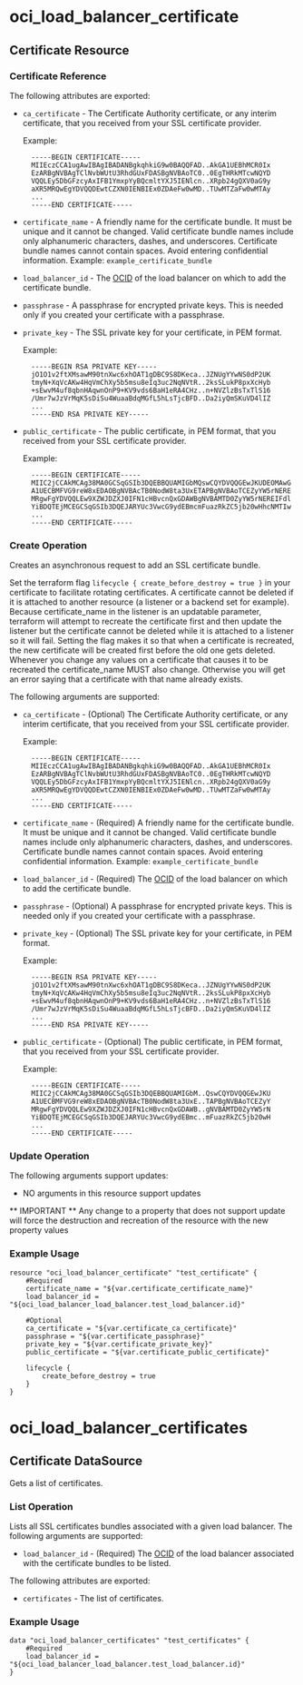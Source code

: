 # oci_load_balancer_certificate

## Certificate Resource

### Certificate Reference

The following attributes are exported:

* `ca_certificate` - The Certificate Authority certificate, or any interim certificate, that you received from your SSL certificate provider.

	Example:

	    -----BEGIN CERTIFICATE-----
	    MIIEczCCA1ugAwIBAgIBADANBgkqhkiG9w0BAQQFAD..AkGA1UEBhMCR0Ix
	    EzARBgNVBAgTClNvbWUtU3RhdGUxFDASBgNVBAoTC0..0EgTHRkMTcwNQYD
	    VQQLEy5DbGFzcyAxIFB1YmxpYyBQcmltYXJ5IENlcn..XRpb24gQXV0aG9y
	    aXR5MRQwEgYDVQQDEwtCZXN0IENBIEx0ZDAeFw0wMD..TUwMTZaFw0wMTAy
	    ...
	    -----END CERTIFICATE-----
	
* `certificate_name` - A friendly name for the certificate bundle. It must be unique and it cannot be changed. Valid certificate bundle names include only alphanumeric characters, dashes, and underscores. Certificate bundle names cannot contain spaces. Avoid entering confidential information.  Example: `example_certificate_bundle` 
* `load_balancer_id` - The [OCID](https://docs.us-phoenix-1.oraclecloud.com/Content/General/Concepts/identifiers.htm) of the load balancer on which to add the certificate bundle.
* `passphrase` - A passphrase for encrypted private keys. This is needed only if you created your certificate with a passphrase.
* `private_key` - The SSL private key for your certificate, in PEM format.

	Example:

	    -----BEGIN RSA PRIVATE KEY-----
	    jO1O1v2ftXMsawM90tnXwc6xhOAT1gDBC9S8DKeca..JZNUgYYwNS0dP2UK
	    tmyN+XqVcAKw4HqVmChXy5b5msu8eIq3uc2NqNVtR..2ksSLukP8pxXcHyb
	    +sEwvM4uf8qbnHAqwnOnP9+KV9vds6BaH1eRA4CHz..n+NVZlzBsTxTlS16
	    /Umr7wJzVrMqK5sDiSu4WuaaBdqMGfL5hLsTjcBFD..Da2iyQmSKuVD4lIZ
	    ...
	    -----END RSA PRIVATE KEY-----

* `public_certificate` - The public certificate, in PEM format, that you received from your SSL certificate provider.

	Example:

	    -----BEGIN CERTIFICATE-----
	    MIIC2jCCAkMCAg38MA0GCSqGSIb3DQEBBQUAMIGbMQswCQYDVQQGEwJKUDEOMAwG
	    A1UECBMFVG9reW8xEDAOBgNVBAcTB0NodW8ta3UxETAPBgNVBAoTCEZyYW5rNERE
	    MRgwFgYDVQQLEw9XZWJDZXJ0IFN1cHBvcnQxGDAWBgNVBAMTD0ZyYW5rNEREIFdl
	    YiBDQTEjMCEGCSqGSIb3DQEJARYUc3VwcG9ydEBmcmFuazRkZC5jb20wHhcNMTIw
	    ...
	    -----END CERTIFICATE-----
	



### Create Operation
Creates an asynchronous request to add an SSL certificate bundle.

Set the terraform flag `lifecycle { create_before_destroy = true }` in your certificate to facilitate rotating certificates. 
A certificate cannot be deleted if it is attached to another resource (a listener or a backend set for example).
Because certificate_name in the listener is an updatable parameter, terraform will attempt to recreate the certificate first and then update the listener but the certificate cannot be deleted while it is attached to a listener so it will fail.
Setting the flag makes it so that when a certificate is recreated, the new certificate will be created first before the old one gets deleted.
Whenever you change any values on a certificate that causes it to be recreated the certificate_name MUST also change. Otherwise you will get an error saying that a certificate with that name already exists.

The following arguments are supported:

* `ca_certificate` - (Optional) The Certificate Authority certificate, or any interim certificate, that you received from your SSL certificate provider.

	Example:

	    -----BEGIN CERTIFICATE-----
	    MIIEczCCA1ugAwIBAgIBADANBgkqhkiG9w0BAQQFAD..AkGA1UEBhMCR0Ix
	    EzARBgNVBAgTClNvbWUtU3RhdGUxFDASBgNVBAoTC0..0EgTHRkMTcwNQYD
	    VQQLEy5DbGFzcyAxIFB1YmxpYyBQcmltYXJ5IENlcn..XRpb24gQXV0aG9y
	    aXR5MRQwEgYDVQQDEwtCZXN0IENBIEx0ZDAeFw0wMD..TUwMTZaFw0wMTAy
	    ...
	    -----END CERTIFICATE-----
	
* `certificate_name` - (Required) A friendly name for the certificate bundle. It must be unique and it cannot be changed. Valid certificate bundle names include only alphanumeric characters, dashes, and underscores. Certificate bundle names cannot contain spaces. Avoid entering confidential information.  Example: `example_certificate_bundle` 
* `load_balancer_id` - (Required) The [OCID](https://docs.us-phoenix-1.oraclecloud.com/Content/General/Concepts/identifiers.htm) of the load balancer on which to add the certificate bundle.
* `passphrase` - (Optional) A passphrase for encrypted private keys. This is needed only if you created your certificate with a passphrase. 
* `private_key` - (Optional) The SSL private key for your certificate, in PEM format.

	Example:

	    -----BEGIN RSA PRIVATE KEY-----
	    jO1O1v2ftXMsawM90tnXwc6xhOAT1gDBC9S8DKeca..JZNUgYYwNS0dP2UK
	    tmyN+XqVcAKw4HqVmChXy5b5msu8eIq3uc2NqNVtR..2ksSLukP8pxXcHyb
	    +sEwvM4uf8qbnHAqwnOnP9+KV9vds6BaH1eRA4CHz..n+NVZlzBsTxTlS16
	    /Umr7wJzVrMqK5sDiSu4WuaaBdqMGfL5hLsTjcBFD..Da2iyQmSKuVD4lIZ
	    ...
	    -----END RSA PRIVATE KEY-----
	
* `public_certificate` - (Optional) The public certificate, in PEM format, that you received from your SSL certificate provider.

	Example:

	    -----BEGIN CERTIFICATE-----
	    MIIC2jCCAkMCAg38MA0GCSqGSIb3DQEBBQUAMIGbM..QswCQYDVQQGEwJKU
	    A1UECBMFVG9reW8xEDAOBgNVBAcTB0NodW8ta3UxE..TAPBgNVBAoTCEZyY
	    MRgwFgYDVQQLEw9XZWJDZXJ0IFN1cHBvcnQxGDAWB..gNVBAMTD0ZyYW5rN
	    YiBDQTEjMCEGCSqGSIb3DQEJARYUc3VwcG9ydEBmc..mFuazRkZC5jb20wH
	    ...
	    -----END CERTIFICATE-----
	


### Update Operation


The following arguments support updates:
* NO arguments in this resource support updates

** IMPORTANT **
Any change to a property that does not support update will force the destruction and recreation of the resource with the new property values

### Example Usage

```hcl
resource "oci_load_balancer_certificate" "test_certificate" {
	#Required
	certificate_name = "${var.certificate_certificate_name}"
	load_balancer_id = "${oci_load_balancer_load_balancer.test_load_balancer.id}"

	#Optional
	ca_certificate = "${var.certificate_ca_certificate}"
	passphrase = "${var.certificate_passphrase}"
	private_key = "${var.certificate_private_key}"
	public_certificate = "${var.certificate_public_certificate}"

	lifecycle {
	    create_before_destroy = true
	}
}
```

# oci_load_balancer_certificates

## Certificate DataSource

Gets a list of certificates.

### List Operation
Lists all SSL certificates bundles associated with a given load balancer.
The following arguments are supported:

* `load_balancer_id` - (Required) The [OCID](https://docs.us-phoenix-1.oraclecloud.com/Content/General/Concepts/identifiers.htm) of the load balancer associated with the certificate bundles to be listed. 


The following attributes are exported:

* `certificates` - The list of certificates.

### Example Usage

```hcl
data "oci_load_balancer_certificates" "test_certificates" {
	#Required
	load_balancer_id = "${oci_load_balancer_load_balancer.test_load_balancer.id}"
}
```